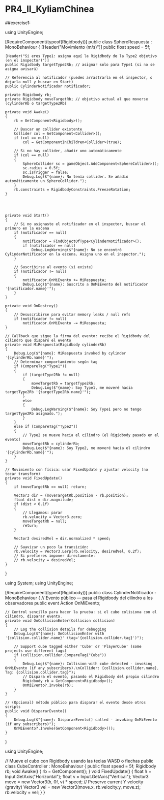 # PR4_II_KyliamChinea

##exercise1:

using UnityEngine;

[RequireComponent(typeof(Rigidbody))]
public class SphereRespuesta : MonoBehaviour
{
    [Header("Movimiento (m/s)")]
    public float speed = 5f;

    [Header("Si eres Type1: asigna aquí la Rigidbody de la Type2 objetivo (en el inspector)")]
    public Rigidbody targetType2Rb; // asignar solo para Type1 (si no se asigna avisará)

    // Referencia al notificador (puedes arrastrarla en el inspector, o dejarla null y buscar en Start)
    public CylinderNotificador notificador;

    private Rigidbody rb;
    private Rigidbody moveTargetRb; // objetivo actual al que moverse (cylinderRb o targetType2Rb)

    private void Awake()
    {
        rb = GetComponent<Rigidbody>();

        // Buscar un collider existente
        Collider col = GetComponent<Collider>();
        if (col == null)
            col = GetComponentInChildren<Collider>(true);

        // Si no hay collider, añadir uno automáticamente
        if (col == null)
        {
            SphereCollider sc = gameObject.AddComponent<SphereCollider>();
            sc.radius = 0.5f;
            sc.isTrigger = false;
            Debug.Log($"{name}: No tenía collider. Se añadió automáticamente un SphereCollider.");
        }
        rb.constraints = RigidbodyConstraints.FreezeRotation;
    }




    private void Start()
    {
        // Si no asignaste el notificador en el inspector, buscar el primero en la escena
        if (notificador == null)
        {
            notificador = FindObjectOfType<CylinderNotificador>();
            if (notificador == null)
                Debug.LogWarning($"{name}: No se encontró CylinderNotificador en la escena. Asigna uno en el inspector.");
        }

        // Suscribirse al evento (si existe)
        if (notificador != null)
        {
            notificador.OnMiEvento += MiRespuesta;
            Debug.Log($"{name}: Suscrito a OnMiEvento del notificador '{notificador.name}'");
        }
    }

    private void OnDestroy()
    {
        // Desuscribirse para evitar memory leaks / null refs
        if (notificador != null)
            notificador.OnMiEvento -= MiRespuesta;
    }

    // Callback que sigue la firma del evento: recibe el Rigidbody del cilindro que disparó el evento
    private void MiRespuesta(Rigidbody cylinderRb)
    {
        Debug.Log($"{name}: MiRespuesta invoked by cylinder '{cylinderRb.name}'");
        // Determinar comportamiento según tag
        if (CompareTag("Type1"))
        {
            if (targetType2Rb != null)
            {
                moveTargetRb = targetType2Rb;
                Debug.Log($"{name}: Soy Type1, me moveré hacia targetType2Rb '{targetType2Rb.name}'");
            }
            else
            {
                Debug.LogWarning($"{name}: Soy Type1 pero no tengo targetType2Rb asignado.");
            }
        }
        else if (CompareTag("Type2"))
        {
            // Type2 se mueve hacia el cilindro (el Rigidbody pasado en el evento)
            moveTargetRb = cylinderRb;
            Debug.Log($"{name}: Soy Type2, me moveré hacia el cilindro '{cylinderRb.name}'");
        }
    }

    // Movimiento con física: usar FixedUpdate y ajustar velocity (no tocar transform)
    private void FixedUpdate()
    {
        if (moveTargetRb == null) return;

        Vector3 dir = (moveTargetRb.position - rb.position);
        float dist = dir.magnitude;
        if (dist < 0.1f)
        {
            // Llegamos: parar
            rb.velocity = Vector3.zero;
            moveTargetRb = null;
            return;
        }

        Vector3 desiredVel = dir.normalized * speed;

        // Suavizar un poco la transición:
        rb.velocity = Vector3.Lerp(rb.velocity, desiredVel, 0.2f);
        // Si prefieres imponer directamente:
        // rb.velocity = desiredVel;
    }
}


using System;
using UnityEngine;

[RequireComponent(typeof(Rigidbody))]
public class CylinderNotificador : MonoBehaviour
{
    // Evento público — pasa el Rigidbody del cilindro a los observadores
    public event Action<Rigidbody> OnMiEvento;

    // Control sencillo para hacer la prueba: si el cubo colisiona con el cilindro, disparar evento.
    private void OnCollisionEnter(Collision collision)
    {
        // Log the collision details for debugging
        Debug.Log($"{name}: OnCollisionEnter with '{collision.collider.name}' (tag='{collision.collider.tag}')");

        // Support cube tagged either 'Cube' or 'PlayerCube' (some projects use different tags)
        if (collision.collider.CompareTag("Cube"))
        {
            Debug.Log($"{name}: Collision with cube detected - invoking OnMiEvento (if any subscribers).\nCollider: {collision.collider.name}, Tag: {collision.collider.tag}");
            // Dispara el evento, pasando el Rigidbody del propio cilindro
            Rigidbody rb = GetComponent<Rigidbody>();
            OnMiEvento?.Invoke(rb);
        }
    }

    // (Opcional) método público para disparar el evento desde otros scripts
    public void DispararEvento() 
    {
        Debug.Log($"{name}: DispararEvento() called - invoking OnMiEvento (if any subscribers)");
        OnMiEvento?.Invoke(GetComponent<Rigidbody>());
    }
}

using UnityEngine;

// Mueve el cubo con Rigidbody usando las teclas WASD o flechas
public class CubeController : MonoBehaviour
{
    public float speed = 5f;
    Rigidbody rb;
    void Awake()
    {
        rb = GetComponent<Rigidbody>();
    }
    void FixedUpdate()
    {
        float h = Input.GetAxis("Horizontal");
        float v = Input.GetAxis("Vertical");
        Vector3 move = new Vector3(h, 0f, v) * speed;
        // Preserve current Y velocity (gravity)
        Vector3 vel = new Vector3(move.x, rb.velocity.y, move.z);
        rb.velocity = vel;
    }
}





